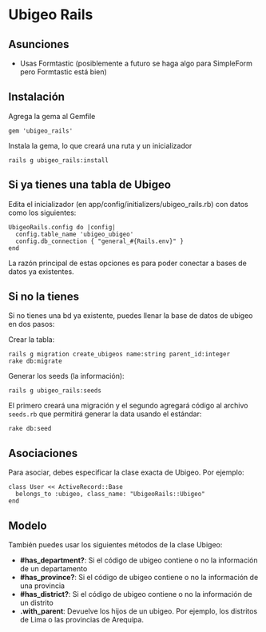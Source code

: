# Ubigeo Rails

## Asunciones

- Usas Formtastic (posiblemente a futuro se haga algo para SimpleForm pero Formtastic está bien)

## Instalación

Agrega la gema al Gemfile
    
    gem 'ubigeo_rails'
    
Instala la gema, lo que creará una ruta y un inicializador

    rails g ubigeo_rails:install

## Si ya tienes una tabla de Ubigeo

Edita el inicializador (en app/config/initializers/ubigeo_rails.rb) con datos como los siguientes:

    UbigeoRails.config do |config|
      config.table_name 'ubigeo_ubigeo'
      config.db_connection { "general_#{Rails.env}" }
    end

La razón principal de estas opciones es para poder conectar a bases de datos ya existentes.

## Si no la tienes

Si no tienes una bd ya existente, puedes llenar la base de datos de ubigeo en dos pasos:

Crear la tabla:

    rails g migration create_ubigeos name:string parent_id:integer
    rake db:migrate 

Generar los seeds (la información):

    rails g ubigeo_rails:seeds

El primero creará una migración y el segundo agregará código al archivo `seeds.rb` que permitirá generar la data usando el estándar:

    rake db:seed

## Asociaciones

Para asociar, debes especificar la clase exacta de Ubigeo. Por ejemplo:

    class User << ActiveRecord::Base
      belongs_to :ubigeo, class_name: "UbigeoRails::Ubigeo"
    end

## Modelo

También puedes usar los siguientes métodos de la clase Ubigeo:

- **#has_department?**: Si el código de ubigeo contiene o no la información de un departamento
- **#has_province?**: Si el código de ubigeo contiene o no la información de una provincia
- **#has_district?**: Si el código de ubigeo contiene o no la información de un distrito
- **.with_parent**: Devuelve los hijos de un ubigeo. Por ejemplo, los distritos de Lima o las provincias de Arequipa.